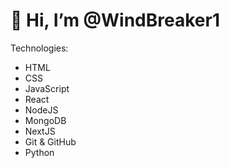 # 👋 Hi, I’m @WindBreaker1

Technologies:

- HTML
- CSS
- JavaScript
- React
- NodeJS
- MongoDB
- NextJS
- Git & GitHub
- Python

<!---
WindBreaker1/WindBreaker1 is a ✨ special ✨ repository because its `README.md` (this file) appears on your GitHub profile.
You can click the Preview link to take a look at your changes.
--->
